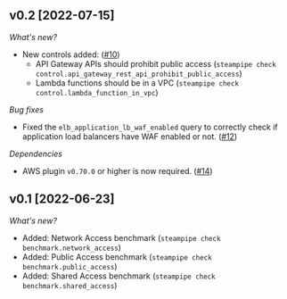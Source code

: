 ## v0.2 [2022-07-15]

_What's new?_

- New controls added: ([#10](https://github.com/turbot/steampipe-mod-aws-perimeter/pull/10))
  - API Gateway APIs should prohibit public access (`steampipe check control.api_gateway_rest_api_prohibit_public_access`)
  - Lambda functions should be in a VPC (`steampipe check control.lambda_function_in_vpc`)

_Bug fixes_

- Fixed the `elb_application_lb_waf_enabled` query to correctly check if application load balancers have WAF enabled or not. ([#12](https://github.com/turbot/steampipe-mod-aws-perimeter/pull/12))

_Dependencies_

- AWS plugin `v0.70.0` or higher is now required. ([#14](https://github.com/turbot/steampipe-mod-aws-perimeter/pull/14))

## v0.1 [2022-06-23]

_What's new?_

- Added: Network Access benchmark (`steampipe check benchmark.network_access`)
- Added: Public Access benchmark (`steampipe check benchmark.public_access`)
- Added: Shared Access benchmark (`steampipe check benchmark.shared_access`)
